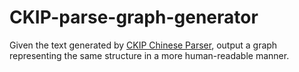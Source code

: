 # CKIP-parse-graph-generator

Given the text generated by [CKIP Chinese Parser](http://parser.iis.sinica.edu.tw/), output a graph representing the same structure in a more human-readable manner.
